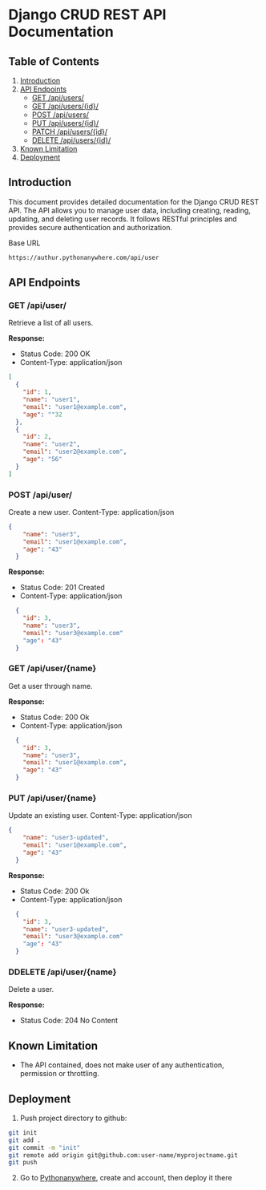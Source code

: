 # Django CRUD REST API Documentation

## Table of Contents

1. [Introduction](#introduction)
2. [API Endpoints](#api-endpoints)
    - [GET /api/users/](#get-apiusers)
    - [GET /api/users/{id}/](#get-apiusersid)
    - [POST /api/users/](#post-apiusers)
    - [PUT /api/users/{id}/](#put-apiusersid)
    - [PATCH /api/users/{id}/](#patch-apiusersid)
    - [DELETE /api/users/{id}/](#delete-apiusersid)
3. [Known Limitation](#known-limitation)
4. [Deployment](#deployment)

## Introduction

This document provides detailed documentation for the Django CRUD REST API. The API allows you to manage user data, including creating, reading, updating, and deleting user records. It follows RESTful principles and provides secure authentication and authorization.

Base URL
```bash
https://authur.pythonanywhere.com/api/user
```

## API Endpoints

### GET /api/user/

Retrieve a list of all users.

**Response:**

- Status Code: 200 OK
- Content-Type: application/json

```json
[
  {
    "id": 1,
    "name": "user1",
    "email": "user1@example.com",
    "age": ""32
  },
  {
    "id": 2,
    "name": "user2",
    "email": "user2@example.com",
    "age": "56"
  }
]
```

### POST /api/user/

Create a new user.
Content-Type: application/json

```json
{
    "name": "user3",
    "email": "user1@example.com",
    "age": "43"
  }
```

**Response:**

- Status Code: 201 Created
- Content-Type: application/json

```json
  {
    "id": 3,
    "name": "user3",
    "email": "user3@example.com"
    "age": "43"
  }
```

### GET /api/user/{name}

Get a user through name.

**Response:**

- Status Code: 200 Ok
- Content-Type: application/json

```json
  {
    "id": 3,
    "name": "user3",
    "email": "user1@example.com",
    "age": "43"
  }
```

### PUT /api/user/{name}

Update an existing user.
Content-Type: application/json

```json
{
    "name": "user3-updated",
    "email": "user1@example.com",
    "age": "43"
  }
```

**Response:**

- Status Code: 200 Ok
- Content-Type: application/json

```json
  {
    "id": 3,
    "name": "user3-updated",
    "email": "user3@example.com"
    "age": "43"
  }
```

### DDELETE /api/user/{name}

Delete a user.

**Response:**

- Status Code: 204 No Content

## Known Limitation

- The API contained, does not make user of any authentication, permission or throttling.

## Deployment

1. Push project directory to github:
```bash
git init
git add .
git commit -m "init"
git remote add origin git@github.com:user-name/myprojectname.git
git push
```

2. Go to [Pythonanywhere](https://www.pythonanywhere.com/), create and account, then deploy it there




